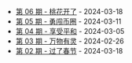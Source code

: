 * [第 06 期 - 桃花开了](https://thatdog.cn/posts/06-桃花开了) - 2024-03-18
* [第 05 期 - 勇闯币圈](https://thatdog.cn/posts/05-勇闯币圈) - 2024-03-11
* [第 04 期 - 享受平和](https://thatdog.cn/posts/04-享受平和) - 2024-03-05
* [第 03 期 - 万物有灵](https://thatdog.cn/posts/03-万物有灵) - 2024-02-26
* [第 02 期 - 过了春节](https://thatdog.cn/posts/02-过了春节) - 2024-03-18
